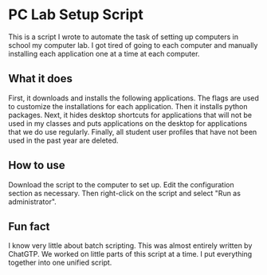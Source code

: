 # PC Lab Setup Script

This is a script I wrote to automate the task of setting up computers in school my computer lab. I got tired of going to each computer and manually installing each application one at a time at each computer.

## What it does

First, it downloads and installs the following applications. The flags are used to customize the installations for each application. Then it installs python packages. Next, it hides desktop shortcuts for applications that will not be used in my classes and puts applications on the desktop for applications that we do use regularly. Finally, all student user profiles that have not been used in the past year are deleted.

## How to use

Download the script to the computer to set up. Edit the configuration section as necessary. Then right-click on the script and select "Run as administrator".

## Fun fact

I know very little about batch scripting. This was almost entirely written by ChatGTP. We worked on little parts of this script at a time. I put everything together into one unified script.
